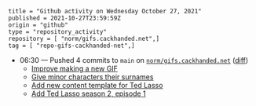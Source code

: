 ```
title = "Github activity on Wednesday October 27, 2021"
published = 2021-10-27T23:59:59Z
origin = "github"
type = "repository_activity"
repository = [ "norm/gifs.cackhanded.net",]
tag = [ "repo-gifs-cackhanded-net",]
```

* 06:30 — Pushed 4 commits to `main` on [`norm/gifs.cackhanded.net`](https://github.com/norm/gifs.cackhanded.net) ([diff](https://github.com/norm/gifs.cackhanded.net/compare/dc9546b01f8b2e5a97e648a4cb23db5c582c5ba2..b1462951dd5a1b9933b0e5cf215661f100a203e7))
  * [Improve making a new GIF](https://github.com/norm/gifs.cackhanded.net/commit/95d10dea25c79e28c6f320853bdbe6d68c9b6ad3)
  * [Give minor characters their surnames](https://github.com/norm/gifs.cackhanded.net/commit/c862844e9d57cef704819837c7b5c7b5e110f44f)
  * [Add new content template for Ted Lasso](https://github.com/norm/gifs.cackhanded.net/commit/1c884cdf7d739ada13513a63c3a6cbddf88a32cf)
  * [Add Ted Lasso season 2, episode 1](https://github.com/norm/gifs.cackhanded.net/commit/b1462951dd5a1b9933b0e5cf215661f100a203e7)
